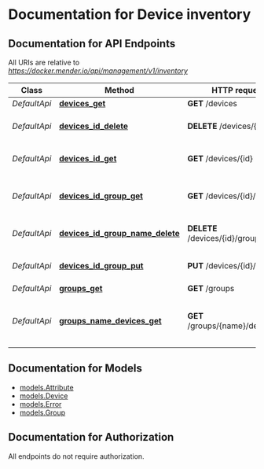 # Documentation for Device inventory

<a name="documentation-for-api-endpoints"></a>
## Documentation for API Endpoints

All URIs are relative to *https://docker.mender.io/api/management/v1/inventory*

Class | Method | HTTP request | Description
------------ | ------------- | ------------- | -------------
*DefaultApi* | [**devices_get**](Apis/DefaultApi.md#devices_get) | **GET** /devices | List devices
*DefaultApi* | [**devices_id_delete**](Apis/DefaultApi.md#devices_id_delete) | **DELETE** /devices/{id} | Remove selected device
*DefaultApi* | [**devices_id_get**](Apis/DefaultApi.md#devices_id_get) | **GET** /devices/{id} | Get a selected device
*DefaultApi* | [**devices_id_group_get**](Apis/DefaultApi.md#devices_id_group_get) | **GET** /devices/{id}/group | Get a selected device's group
*DefaultApi* | [**devices_id_group_name_delete**](Apis/DefaultApi.md#devices_id_group_name_delete) | **DELETE** /devices/{id}/group/{name} | Remove a device from a group
*DefaultApi* | [**devices_id_group_put**](Apis/DefaultApi.md#devices_id_group_put) | **PUT** /devices/{id}/group | Add a device to a group
*DefaultApi* | [**groups_get**](Apis/DefaultApi.md#groups_get) | **GET** /groups | List groups
*DefaultApi* | [**groups_name_devices_get**](Apis/DefaultApi.md#groups_name_devices_get) | **GET** /groups/{name}/devices | List the devices belonging to a given group


<a name="documentation-for-models"></a>
## Documentation for Models

 - [models.Attribute](Models/Attribute.md)
 - [models.Device](Models/Device.md)
 - [models.Error](Models/Error.md)
 - [models.Group](Models/Group.md)


<a name="documentation-for-authorization"></a>
## Documentation for Authorization

All endpoints do not require authorization.
